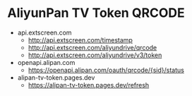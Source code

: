 # AliyunPan TV Token QRCODE

- api.extscreen.com
  - http://api.extscreen.com/timestamp
  - http://api.extscreen.com/aliyundrive/qrcode
  - http://api.extscreen.com/aliyundrive/v3/token
- openapi.alipan.com
  - https://openapi.alipan.com/oauth/qrcode/{sid}/status
- alipan-tv-token.pages.dev
  - https://alipan-tv-token.pages.dev/refresh
